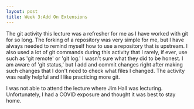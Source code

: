 ```yaml
---
layout: post
title: Week 3:Add On Extensions
---
```


The git activity this lecture was a refresher for me as I have worked with git for so long. The forking of a repository was very simple for me, but I have always needed to remind myself how to use a repository that is upstream. I also used a lot of git commands during this activity that I rarely, if ever, use such as 'git remote' or 'git log.' I wasn't sure what they did to be honest. I am aware of 'git status,' but I add and commit changes right after making such changes that I don't need to check what files I changed. The activity was really helpful and I like practicing more git.

I was not able to attend the lecture where Jim Hall was lecturing. Unfortunately, I had a COVID exposure and thought it was best to stay home.